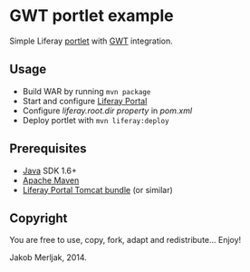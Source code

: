 GWT portlet example
===================
Simple Liferay [portlet](http://www.onjava.com/pub/a/onjava/2005/09/14/what-is-a-portlet.html) with [GWT](http://www.gwtproject.org/) integration.

Usage
------------
- Build WAR by running `mvn package`
- Start and configure [Liferay Portal](https://www.liferay.com/)
- Configure *liferay.root.dir property* in *pom.xml*
- Deploy portlet with `mvn liferay:deploy`

Prerequisites
------------
- [Java](https://www.java.com/) SDK 1.6+
- [Apache Maven](https://maven.apache.org/)
- [Liferay Portal Tomcat bundle](https://www.liferay.com/downloads/) (or similar)

Copyright
---------
You are free to use, copy, fork, adapt and redistribute... Enjoy!


Jakob Merljak, 2014.